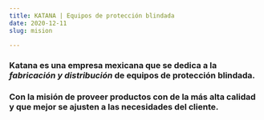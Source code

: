 ```yaml
---
title: KATANA | Equipos de protección blindada
date: 2020-12-11
slug: mision

---
```

### **Katana** es una empresa mexicana que se dedica a la _fabricación y distribución_ de equipos de protección blindada.

### Con la **misión** de proveer productos con de la más alta calidad y que mejor se ajusten a las necesidades del cliente.